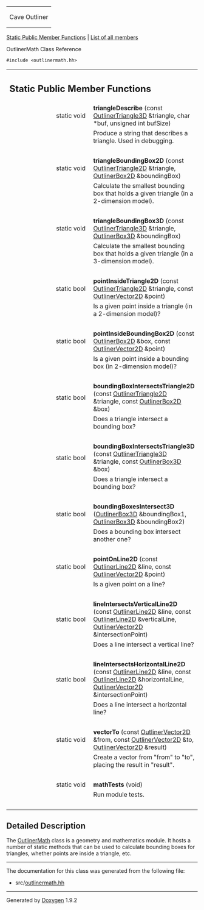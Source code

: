 <table data-cellspacing="0" data-cellpadding="0">
<colgroup>
<col style="width: 100%" />
</colgroup>
<tbody>
<tr class="odd" style="height: 56px;">
<td id="projectalign" style="padding-left: 0.5em"><div id="projectname">
Cave Outliner
</div></td>
</tr>
</tbody>
</table>

[Static Public Member Functions](#pub-static-methods) | [List of all
members](class_outliner_math-members.html)

OutlinerMath Class Reference

`#include <outlinermath.hh>`

<table class="memberdecls">
<colgroup>
<col style="width: 50%" />
<col style="width: 50%" />
</colgroup>
<tbody>
<tr class="odd heading">
<td colspan="2"><h2 id="static-public-member-functions" class="groupheader"><span id="pub-static-methods"></span> Static Public Member Functions</h2></td>
</tr>
<tr class="even memitem:ad3416480394fa1ae3cbe4ad6f72aab0e">
<td style="text-align: right;" class="memItemLeft" data-valign="top"><span id="ad3416480394fa1ae3cbe4ad6f72aab0e"></span> static void </td>
<td class="memItemRight" data-valign="bottom"><strong>triangleDescribe</strong> (const <a href="class_outliner_triangle3_d.html" class="el">OutlinerTriangle3D</a> &amp;triangle, char *buf, unsigned int bufSize)</td>
</tr>
<tr class="odd memdesc:ad3416480394fa1ae3cbe4ad6f72aab0e">
<td class="mdescLeft"> </td>
<td class="mdescRight">Produce a string that describes a triangle. Used in debugging.<br />
</td>
</tr>
<tr class="even separator:ad3416480394fa1ae3cbe4ad6f72aab0e">
<td colspan="2" class="memSeparator"> </td>
</tr>
<tr class="odd memitem:a8414e86cc4a4e168a5926aff75b5de4e">
<td style="text-align: right;" class="memItemLeft" data-valign="top"><span id="a8414e86cc4a4e168a5926aff75b5de4e"></span> static void </td>
<td class="memItemRight" data-valign="bottom"><strong>triangleBoundingBox2D</strong> (const <a href="class_outliner_triangle2_d.html" class="el">OutlinerTriangle2D</a> &amp;triangle, <a href="class_outliner_box2_d.html" class="el">OutlinerBox2D</a> &amp;boundingBox)</td>
</tr>
<tr class="even memdesc:a8414e86cc4a4e168a5926aff75b5de4e">
<td class="mdescLeft"> </td>
<td class="mdescRight">Calculate the smallest bounding box that holds a given triangle (in a 2-dimension model).<br />
</td>
</tr>
<tr class="odd separator:a8414e86cc4a4e168a5926aff75b5de4e">
<td colspan="2" class="memSeparator"> </td>
</tr>
<tr class="even memitem:ab6b2bb0be2acdc2b9fcbdfe8a9cc6bdf">
<td style="text-align: right;" class="memItemLeft" data-valign="top"><span id="ab6b2bb0be2acdc2b9fcbdfe8a9cc6bdf"></span> static void </td>
<td class="memItemRight" data-valign="bottom"><strong>triangleBoundingBox3D</strong> (const <a href="class_outliner_triangle3_d.html" class="el">OutlinerTriangle3D</a> &amp;triangle, <a href="class_outliner_box3_d.html" class="el">OutlinerBox3D</a> &amp;boundingBox)</td>
</tr>
<tr class="odd memdesc:ab6b2bb0be2acdc2b9fcbdfe8a9cc6bdf">
<td class="mdescLeft"> </td>
<td class="mdescRight">Calculate the smallest bounding box that holds a given triangle (in a 3-dimension model).<br />
</td>
</tr>
<tr class="even separator:ab6b2bb0be2acdc2b9fcbdfe8a9cc6bdf">
<td colspan="2" class="memSeparator"> </td>
</tr>
<tr class="odd memitem:a6d0dca3240f2d97ad6d00f7973154e4f">
<td style="text-align: right;" class="memItemLeft" data-valign="top"><span id="a6d0dca3240f2d97ad6d00f7973154e4f"></span> static bool </td>
<td class="memItemRight" data-valign="bottom"><strong>pointInsideTriangle2D</strong> (const <a href="class_outliner_triangle2_d.html" class="el">OutlinerTriangle2D</a> &amp;triangle, const <a href="class_outliner_vector2_d.html" class="el">OutlinerVector2D</a> &amp;point)</td>
</tr>
<tr class="even memdesc:a6d0dca3240f2d97ad6d00f7973154e4f">
<td class="mdescLeft"> </td>
<td class="mdescRight">Is a given point inside a triangle (in a 2-dimension model)?<br />
</td>
</tr>
<tr class="odd separator:a6d0dca3240f2d97ad6d00f7973154e4f">
<td colspan="2" class="memSeparator"> </td>
</tr>
<tr class="even memitem:a256f7ce85590deccd7ccd9c7c0cbfeda">
<td style="text-align: right;" class="memItemLeft" data-valign="top"><span id="a256f7ce85590deccd7ccd9c7c0cbfeda"></span> static bool </td>
<td class="memItemRight" data-valign="bottom"><strong>pointInsideBoundingBox2D</strong> (const <a href="class_outliner_box2_d.html" class="el">OutlinerBox2D</a> &amp;box, const <a href="class_outliner_vector2_d.html" class="el">OutlinerVector2D</a> &amp;point)</td>
</tr>
<tr class="odd memdesc:a256f7ce85590deccd7ccd9c7c0cbfeda">
<td class="mdescLeft"> </td>
<td class="mdescRight">Is a given point inside a bounding box (in 2-dimension model)?<br />
</td>
</tr>
<tr class="even separator:a256f7ce85590deccd7ccd9c7c0cbfeda">
<td colspan="2" class="memSeparator"> </td>
</tr>
<tr class="odd memitem:a6492576cbe435ac0ccdfb3ae1b8a2f70">
<td style="text-align: right;" class="memItemLeft" data-valign="top"><span id="a6492576cbe435ac0ccdfb3ae1b8a2f70"></span> static bool </td>
<td class="memItemRight" data-valign="bottom"><strong>boundingBoxIntersectsTriangle2D</strong> (const <a href="class_outliner_triangle2_d.html" class="el">OutlinerTriangle2D</a> &amp;triangle, const <a href="class_outliner_box2_d.html" class="el">OutlinerBox2D</a> &amp;box)</td>
</tr>
<tr class="even memdesc:a6492576cbe435ac0ccdfb3ae1b8a2f70">
<td class="mdescLeft"> </td>
<td class="mdescRight">Does a triangle intersect a bounding box?<br />
</td>
</tr>
<tr class="odd separator:a6492576cbe435ac0ccdfb3ae1b8a2f70">
<td colspan="2" class="memSeparator"> </td>
</tr>
<tr class="even memitem:aca5779b5b445e27c65887622d3629988">
<td style="text-align: right;" class="memItemLeft" data-valign="top"><span id="aca5779b5b445e27c65887622d3629988"></span> static bool </td>
<td class="memItemRight" data-valign="bottom"><strong>boundingBoxIntersectsTriangle3D</strong> (const <a href="class_outliner_triangle3_d.html" class="el">OutlinerTriangle3D</a> &amp;triangle, const <a href="class_outliner_box3_d.html" class="el">OutlinerBox3D</a> &amp;box)</td>
</tr>
<tr class="odd memdesc:aca5779b5b445e27c65887622d3629988">
<td class="mdescLeft"> </td>
<td class="mdescRight">Does a triangle intersect a bounding box?<br />
</td>
</tr>
<tr class="even separator:aca5779b5b445e27c65887622d3629988">
<td colspan="2" class="memSeparator"> </td>
</tr>
<tr class="odd memitem:a20c993dbecea94a9b4843f3b1c3e3f75">
<td style="text-align: right;" class="memItemLeft" data-valign="top"><span id="a20c993dbecea94a9b4843f3b1c3e3f75"></span> static bool </td>
<td class="memItemRight" data-valign="bottom"><strong>boundingBoxesIntersect3D</strong> (<a href="class_outliner_box3_d.html" class="el">OutlinerBox3D</a> &amp;boundingBox1, <a href="class_outliner_box3_d.html" class="el">OutlinerBox3D</a> &amp;boundingBox2)</td>
</tr>
<tr class="even memdesc:a20c993dbecea94a9b4843f3b1c3e3f75">
<td class="mdescLeft"> </td>
<td class="mdescRight">Does a bounding box intersect another one?<br />
</td>
</tr>
<tr class="odd separator:a20c993dbecea94a9b4843f3b1c3e3f75">
<td colspan="2" class="memSeparator"> </td>
</tr>
<tr class="even memitem:aa959a9730dc1dd2ce9ddd1a96ade17e6">
<td style="text-align: right;" class="memItemLeft" data-valign="top"><span id="aa959a9730dc1dd2ce9ddd1a96ade17e6"></span> static bool </td>
<td class="memItemRight" data-valign="bottom"><strong>pointOnLine2D</strong> (const <a href="class_outliner_line2_d.html" class="el">OutlinerLine2D</a> &amp;line, const <a href="class_outliner_vector2_d.html" class="el">OutlinerVector2D</a> &amp;point)</td>
</tr>
<tr class="odd memdesc:aa959a9730dc1dd2ce9ddd1a96ade17e6">
<td class="mdescLeft"> </td>
<td class="mdescRight">Is a given point on a line?<br />
</td>
</tr>
<tr class="even separator:aa959a9730dc1dd2ce9ddd1a96ade17e6">
<td colspan="2" class="memSeparator"> </td>
</tr>
<tr class="odd memitem:af0de49f0522dbb81256ec793265ca789">
<td style="text-align: right;" class="memItemLeft" data-valign="top"><span id="af0de49f0522dbb81256ec793265ca789"></span> static bool </td>
<td class="memItemRight" data-valign="bottom"><strong>lineIntersectsVerticalLine2D</strong> (const <a href="class_outliner_line2_d.html" class="el">OutlinerLine2D</a> &amp;line, const <a href="class_outliner_line2_d.html" class="el">OutlinerLine2D</a> &amp;verticalLine, <a href="class_outliner_vector2_d.html" class="el">OutlinerVector2D</a> &amp;intersectionPoint)</td>
</tr>
<tr class="even memdesc:af0de49f0522dbb81256ec793265ca789">
<td class="mdescLeft"> </td>
<td class="mdescRight">Does a line intersect a vertical line?<br />
</td>
</tr>
<tr class="odd separator:af0de49f0522dbb81256ec793265ca789">
<td colspan="2" class="memSeparator"> </td>
</tr>
<tr class="even memitem:a96b2eae2b356b7d39cf01cac5ac38bc4">
<td style="text-align: right;" class="memItemLeft" data-valign="top"><span id="a96b2eae2b356b7d39cf01cac5ac38bc4"></span> static bool </td>
<td class="memItemRight" data-valign="bottom"><strong>lineIntersectsHorizontalLine2D</strong> (const <a href="class_outliner_line2_d.html" class="el">OutlinerLine2D</a> &amp;line, const <a href="class_outliner_line2_d.html" class="el">OutlinerLine2D</a> &amp;horizontalLine, <a href="class_outliner_vector2_d.html" class="el">OutlinerVector2D</a> &amp;intersectionPoint)</td>
</tr>
<tr class="odd memdesc:a96b2eae2b356b7d39cf01cac5ac38bc4">
<td class="mdescLeft"> </td>
<td class="mdescRight">Does a line intersect a horizontal line?<br />
</td>
</tr>
<tr class="even separator:a96b2eae2b356b7d39cf01cac5ac38bc4">
<td colspan="2" class="memSeparator"> </td>
</tr>
<tr class="odd memitem:abe22bf1a1c72aa49f55ac20ff8d71874">
<td style="text-align: right;" class="memItemLeft" data-valign="top"><span id="abe22bf1a1c72aa49f55ac20ff8d71874"></span> static void </td>
<td class="memItemRight" data-valign="bottom"><strong>vectorTo</strong> (const <a href="class_outliner_vector2_d.html" class="el">OutlinerVector2D</a> &amp;from, const <a href="class_outliner_vector2_d.html" class="el">OutlinerVector2D</a> &amp;to, <a href="class_outliner_vector2_d.html" class="el">OutlinerVector2D</a> &amp;result)</td>
</tr>
<tr class="even memdesc:abe22bf1a1c72aa49f55ac20ff8d71874">
<td class="mdescLeft"> </td>
<td class="mdescRight">Create a vector from "from" to "to", placing the result in "result".<br />
</td>
</tr>
<tr class="odd separator:abe22bf1a1c72aa49f55ac20ff8d71874">
<td colspan="2" class="memSeparator"> </td>
</tr>
<tr class="even memitem:a4d656c09cf20006dac2cf7ca673e317b">
<td style="text-align: right;" class="memItemLeft" data-valign="top"><span id="a4d656c09cf20006dac2cf7ca673e317b"></span> static void </td>
<td class="memItemRight" data-valign="bottom"><strong>mathTests</strong> (void)</td>
</tr>
<tr class="odd memdesc:a4d656c09cf20006dac2cf7ca673e317b">
<td class="mdescLeft"> </td>
<td class="mdescRight">Run module tests.<br />
</td>
</tr>
<tr class="even separator:a4d656c09cf20006dac2cf7ca673e317b">
<td colspan="2" class="memSeparator"> </td>
</tr>
</tbody>
</table>

<span id="details"></span>

## Detailed Description

The <a href="class_outliner_math.html" class="el">OutlinerMath</a> class
is a geometry and mathematics module. It hosts a number of static
methods that can be used to calculate bounding boxes for triangles,
whether points are inside a triangle, etc.

------------------------------------------------------------------------

The documentation for this class was generated from the following file:

-   src/<a href="outlinermath_8hh_source.html" class="el">outlinermath.hh</a>

------------------------------------------------------------------------

<span class="small">Generated
by [Doxygen](https://www.doxygen.org/index.html)
1.9.2</span>
